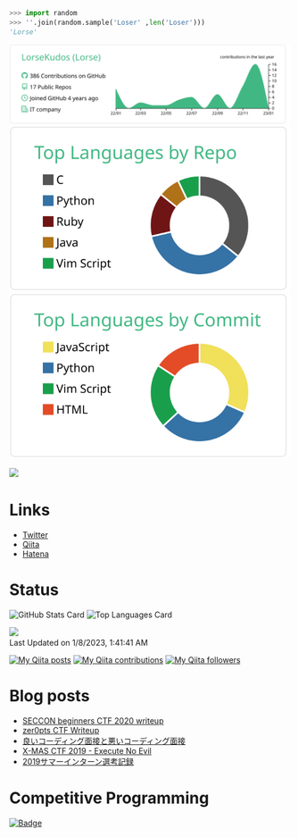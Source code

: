 ```python
>>> import random
>>> ''.join(random.sample('Loser' ,len('Loser')))
'Lorse'
```

[![](https://raw.githubusercontent.com/LorseKudos/LorseKudos/master/profile-summary-card-output/vue/0-profile-details.svg)](https://github.com/vn7n24fzkq/github-profile-summary-cards)
[![](https://raw.githubusercontent.com/LorseKudos/LorseKudos/master/profile-summary-card-output/vue/1-repos-per-language.svg)](https://github.com/vn7n24fzkq/github-profile-summary-cards)
[![](https://raw.githubusercontent.com/LorseKudos/LorseKudos/master/profile-summary-card-output/vue/2-most-commit-language.svg)](https://github.com/vn7n24fzkq/github-profile-summary-cards)

![](https://komarev.com/ghpvc/?username=LorseKudos&color=green)

# Links
- [Twitter](https://twitter.com/LorseKudos)
- [Qiita](https://qiita.com/LorseKudos)
- [Hatena](https://lorse.hatenablog.com/)

# Status
![GitHub Stats Card](https://github-readme-stats.vercel.app/api?username=LorseKudos&count_private=true&show_icons=true&theme=dracula)
![Top Languages Card](https://github-readme-stats.vercel.app/api/top-langs/?username=LorseKudos&layout=compact&theme=dracula)

<!--START_SECTION:lapras-card-->
<a href="https://lapras.com/public/Lorse" target="_blank" rel="noopener noreferrer"><img src="https://lapras-card-generator.vercel.app/api/svg?e=3.74&b=3.48&i=3.87&b1=%23020E27&b2=%230E5593&i1=%23030E21&i2=%231688BF&l=ja" width="400" ></a>  
Last Updated on 1/8/2023, 1:41:41 AM
<!--END_SECTION:lapras-card-->

[![My Qiita posts](https://qiita-badge.apiapi.app/s/LorseKudos/posts.svg)](http://qiita.com/LorseKudos)
[![My Qiita contributions](https://qiita-badge.apiapi.app/s/LorseKudos/contributions.svg)](http://qiita.com/LorseKudos)
[![My Qiita followers](https://qiita-badge.apiapi.app/s/LorseKudos/followers.svg)](http://qiita.com/LorseKudos)

<!--
[![Updated Badge](https://badges.pufler.dev/updated/LorseKudos/LorseKudos)](https://github.com/LorseKudos)
[![Commits Badge](https://badges.pufler.dev/commits/monthly/LorseKudos)](https://github.com/LorseKudos)
-->

# Blog posts
<!-- BLOG-POST-LIST:START -->
- [SECCON beginners CTF 2020 writeup](https://lorse.hatenablog.com/entry/2020/05/24/172016)
- [zer0pts CTF Writeup](https://lorse.hatenablog.com/entry/2020/03/09/092401)
- [良いコーディング面接と悪いコーディング面接](https://lorse.hatenablog.com/entry/2019/12/31/170211)
- [X-MAS CTF 2019 - Execute No Evil](https://lorse.hatenablog.com/entry/2019/12/21/215610)
- [2019サマーインターン選考記録](https://lorse.hatenablog.com/entry/2019/08/03/223000)
<!-- BLOG-POST-LIST:END -->

# Competitive Programming
[![Badge](https://cp-logo.vercel.app/atcoder/Lorse)](https://atcoder.jp/users/Lorse) 

<!--
**LorseKudos/LorseKudos** is a ✨ _special_ ✨ repository because its `README.md` (this file) appears on your GitHub profile.

Here are some ideas to get you started:

- 🔭 I’m currently working on ...
- 🌱 I’m currently learning ...
- 👯 I’m looking to collaborate on ...
- 🤔 I’m looking for help with ...
- 💬 Ask me about ...
- 📫 How to reach me: ...
- 😄 Pronouns: ...
- ⚡ Fun fact: ...
-->
